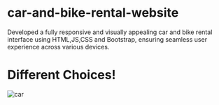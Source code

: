 # car-and-bike-rental-website
Developed a fully responsive and visually appealing car and bike rental interface using HTML,JS,CSS and Bootstrap, ensuring seamless user experience across various devices.

# Different Choices!

![car](https://github.com/user-attachments/assets/51afef84-b189-4ce9-96e2-dc6a68843149)
